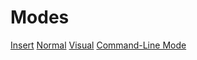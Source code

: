 # Modes
[Insert](./insert.md)
[Normal](./normal.md)
[Visual](./visual.md)
[Command-Line Mode](./command-line-mode.md)


